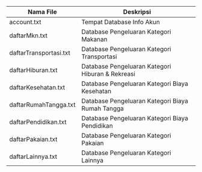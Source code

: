 | Nama File | Deskripsi |
| --------- | --------- |
| account.txt | Tempat Database Info Akun |
| daftarMkn.txt | Database Pengeluaran Kategori Makanan |
| daftarTransportasi.txt | Database Pengeluaran Kategori Transportasi |
| daftarHiburan.txt | Database Pengeluaran Kategori Hiburan & Rekreasi |
| daftarKesehatan.txt | Database Pengeluaran Kategori Biaya Kesehatan |
| daftarRumahTangga.txt | Database Pengeluaran Kategori Biaya Rumah Tangga |
| daftarPendidikan.txt | Database Pengeluaran Kategori Biaya Pendidikan |
| daftarPakaian.txt | Database Pengeluaran Kategori Pakaian |
| daftarLainnya.txt | Database Pengeluaran Kategori Lainnya |
